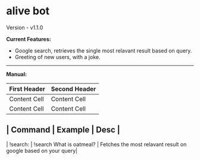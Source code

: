 # alive bot
Version - v1.1.0

<strong>Current Features:</strong>
- Google search, retrieves the single most relavant result based on query.
- Greeting of new users, with a joke.
<hr>
<strong>Manual:</strong>

| First Header  | Second Header |
| ------------- | ------------- |
| Content Cell  | Content Cell  |
| Content Cell  | Content Cell  |


| Command          | Example                  | Desc                                                          |
---------------------------------------------------------------------------------------------------------------
| !search: <query> | !search What is oatmeal? | Fetches the most relavant result on google based on your query|
